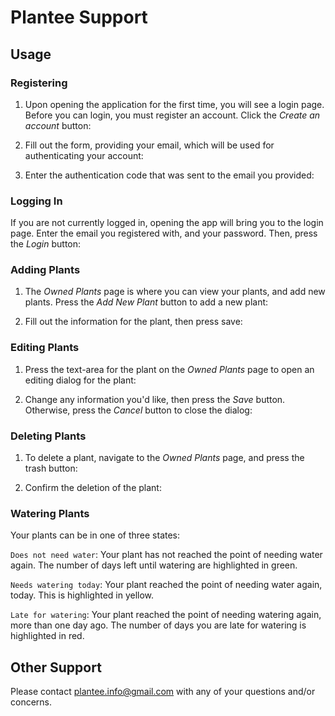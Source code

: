 # Plantee Support

## Usage

### Registering

1. Upon opening the application for the first time, you will see a login page. Before you can login, you must register an account. Click the *Create an account* button:

2. Fill out the form, providing your email, which will be used for authenticating your account:

3. Enter the authentication code that was sent to the email you provided:

### Logging In

If you are not currently logged in, opening the app will bring you to the login page. Enter the email you registered with, and your password. Then, press the *Login* button:

### Adding Plants

1. The *Owned Plants* page is where you can view your plants, and add new plants. Press the *Add New Plant* button to add a new plant:

2. Fill out the information for the plant, then press save:

### Editing Plants

1. Press the text-area for the plant on the *Owned Plants* page to open an editing dialog for the plant:

2. Change any information you'd like, then press the *Save* button. Otherwise, press the *Cancel* button to close the dialog:

### Deleting Plants

1. To delete a plant, navigate to the *Owned Plants* page, and press the trash button:

2. Confirm the deletion of the plant:

### Watering Plants

Your plants can be in one of three states:

`Does not need water`: Your plant has not reached the point of needing water again. The number of days left until watering are highlighted in green.

`Needs watering today`: Your plant reached the point of needing water again, today. This is highlighted in yellow.

`Late for watering`: Your plant reached the point of needing watering again, more than one day ago. The number of days you are late for watering is highlighted in red.

## Other Support

Please contact plantee.info@gmail.com with any of your questions and/or concerns.
